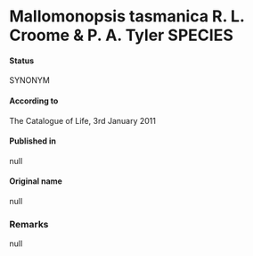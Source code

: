 Mallomonopsis tasmanica R. L. Croome & P. A. Tyler SPECIES
=======

#### Status
SYNONYM

#### According to
The Catalogue of Life, 3rd January 2011

#### Published in
null

#### Original name
null

### Remarks
null
